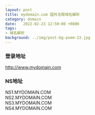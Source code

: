 ```yaml
---
layout: post
title: mydomain.com 国外无限域名解析
category: domain
date:   2022-02-23 12:50:00 +0800
tags:
- 域名解析
background: ../img/post-bg-poem-22.jpg
---
```




### 登录地址<br>
http://www.mydomain.com

### NS地址<br>
NS1.MYDOMAIN.COM<br>
NS2.MYDOMAIN.COM<br>
NS3.MYDOMAIN.COM<br>
NS4.MYDOMAIN.COM<br>